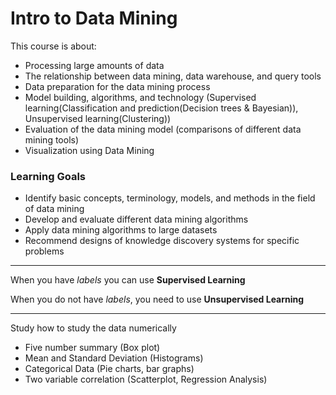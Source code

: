 # Intro to Data Mining

This course is about:

- Processing large amounts of data
- The relationship between data mining, data warehouse, and query tools
- Data preparation for the data mining process
- Model building, algorithms, and technology (Supervised learning(Classification and prediction(Decision trees & Bayesian)), Unsupervised learning(Clustering))
- Evaluation of the data mining model (comparisons of different data mining tools)
- Visualization using Data Mining

### Learning Goals

- Identify basic concepts, terminology, models, and methods in the field of data mining
- Develop and evaluate different data mining algorithms
- Apply data mining algorithms to large datasets
- Recommend designs of knowledge discovery systems for specific problems

***

When you have *labels* you can use **Supervised Learning**

When you do not have *labels*, you need to use **Unsupervised Learning**

***

Study how to study the data numerically

- Five number summary (Box plot)
- Mean and Standard Deviation (Histograms)
- Categorical Data (Pie charts, bar graphs)
- Two variable correlation (Scatterplot, Regression Analysis)
